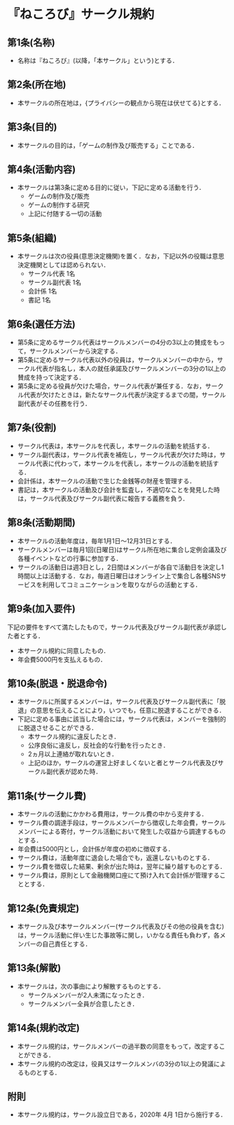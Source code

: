 # 『ねころび』サークル規約
## 第1条(名称)
- 名称は『ねころび』(以降，「本サークル」という)とする．

## 第2条(所在地)
- 本サークルの所在地は，{プライバシーの観点から現在は伏せてる}とする．

## 第3条(目的)
- 本サークルの目的は，「ゲームの制作及び販売する」ことである．

## 第4条(活動内容)
- 本サークルは第3条に定める目的に従い，下記に定める活動を行う．
	- ゲームの制作及び販売
	- ゲームの制作する研究
	- 上記に付随する一切の活動

## 第5条(組織)
- 本サークルは次の役員(意思決定機関)を置く．なお，下記以外の役職は意思決定機関としては認められない．
	- サークル代表		1名
	- サークル副代表	 	1名
	- 会計係				1名
	- 書記				1名
 
## 第6条(選任方法)
- 第5条に定めるサークル代表はサークルメンバーの4分の3以上の賛成をもって，サークルメンバーから決定する．
- 第5条に定めるサークル代表以外の役員は，サークルメンバーの中から，サークル代表が指名し，本人の就任承諾及びサークルメンバーの3分の1以上の賛成を持って決定する．
- 第5条に定める役員が欠けた場合，サークル代表が兼任する．なお，サークル代表が欠けたときは，新たなサークル代表が決定するまでの間，サークル副代表がその任務を行う．

## 第7条(役割)
- サークル代表は，本サークルを代表し，本サークルの活動を統括する．
- サークル副代表は，サークル代表を補佐し，サークル代表が欠けた時は，サークル代表に代わって，本サークルを代表し，本サークルの活動を統括する．
- 会計係は，本サークルの活動で生じた金銭等の財産を管理する．
-  書記は，本サークルの活動及び会計を監査し，不適切なことを発見した時は，サークル代表及びサークル副代表に報告する義務を負う．

## 第8条(活動期間)
- 本サークルの活動年度は，毎年1月1日～12月31日とする．
- サークルメンバーは毎月1回(日曜日)はサークル所在地に集合し定例会議及び各種イベントなどの行事に参加する．
- サークルの活動日は週3日とし，2日間はメンバーが各自で活動日を決定し1時間以上は活動する．なお，毎週日曜日はオンライン上で集合し各種SNSサービスを利用してコミュニケーションを取りながらの活動とする．

## 第9条(加入要件)
下記の要件をすべて満たしたもので，サークル代表及びサークル副代表が承認した者とする．
- 本サークル規約に同意したもの．
- 年会費5000円を支払えるもの．

## 第10条(脱退・脱退命令)
- 本サークルに所属するメンバーは，サークル代表及びサークル副代表に「脱退」の意思を伝えることにより，いつでも，任意に脱退することができる．
- 下記に定める事由に該当した場合には，サークル代表は，メンバーを強制的に脱退させることができる．
	- 本サークル規約に違反したとき．
	- 公序良俗に違反し，反社会的な行動を行ったとき．
	- 2ヵ月以上連絡が取れないとき．
	- 上記のほか，サークルの運営上好ましくないと者とサークル代表及びサークル副代表が認めた時．

## 第11条(サークル費)
- 本サークルの活動にかかわる費用は，サークル費の中から支弁する．
- サークル費の調達手段は，サークルメンバーから徴収した年会費，サークルメンバーによる寄付，サークル活動において発生した収益から調達するものとする．
- 年会費は5000円とし，会計係が年度の初めに徴収する．
- サークル費は，活動年度に退会した場合でも，返還しないものとする．
- サークル費を徴収した結果、剰余が出た時は，翌年に繰り越すものとする．
- サークル費は，原則として金融機関口座にて預け入れて会計係が管理することとする．

## 第12条(免責規定)
- 本サークル及び本サークルメンバー(サークル代表及びその他の役員を含む)は，サークル活動に伴い生じた事故等に関し，いかなる責任も負わず，各メンバーの自己責任とする．

## 第13条(解散)
- 本サークルは，次の事由により解散するものとする．
	- サークルメンバーが2人未満になったとき．
	- サークルメンバー全員が合意したとき．

## 第14条(規約改定)
- 本サークル規約は，サークルメンバーの過半数の同意をもって，改定することができる．
- 本サークル規約の改定は，役員又はサークルメンバの3分の1以上の発議によるものとする．

## 附則
- 本サークル規約は，サークル設立日である，2020年 4月 1日から施行する．